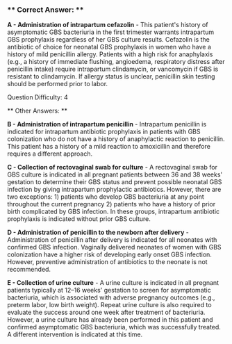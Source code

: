 ### ** Correct Answer: **

**A - Administration of intrapartum cefazolin** - This patient's history of asymptomatic GBS bacteriuria in the first trimester warrants intrapartum GBS prophylaxis regardless of her GBS culture results. Cefazolin is the antibiotic of choice for neonatal GBS prophylaxis in women who have a history of mild penicillin allergy. Patients with a high risk for anaphylaxis (e.g., a history of immediate flushing, angioedema, respiratory distress after penicillin intake) require intrapartum clindamycin, or vancomycin if GBS is resistant to clindamycin. If allergy status is unclear, penicillin skin testing should be performed prior to labor.

Question Difficulty: 4

** Other Answers: **

**B - Administration of intrapartum penicillin** - Intrapartum penicillin is indicated for intrapartum antibiotic prophylaxis in patients with GBS colonization who do not have a history of anaphylactic reaction to penicillin. This patient has a history of a mild reaction to amoxicillin and therefore requires a different approach.

**C - Collection of rectovaginal swab for culture** - A rectovaginal swab for GBS culture is indicated in all pregnant patients between 36 and 38 weeks' gestation to determine their GBS status and prevent possible neonatal GBS infection by giving intrapartum prophylactic antibiotics. However, there are two exceptions: 1) patients who develop GBS bacteriuria at any point throughout the current pregnancy 2) patients who have a history of prior birth complicated by GBS infection. In these groups, intrapartum antibiotic prophylaxis is indicated without prior GBS culture.

**D - Administration of penicillin to the newborn after delivery** - Administration of penicillin after delivery is indicated for all neonates with confirmed GBS infection. Vaginally delivered neonates of women with GBS colonization have a higher risk of developing early onset GBS infection. However, preventive administration of antibiotics to the neonate is not recommended.

**E - Collection of urine culture** - A urine culture is indicated in all pregnant patients typically at 12–16 weeks' gestation to screen for asymptomatic bacteriuria, which is associated with adverse pregnancy outcomes (e.g., preterm labor, low birth weight). Repeat urine culture is also required to evaluate the success around one week after treatment of bacteriuria. However, a urine culture has already been performed in this patient and confirmed asymptomatic GBS bacteriuria, which was successfully treated. A different intervention is indicated at this time.

